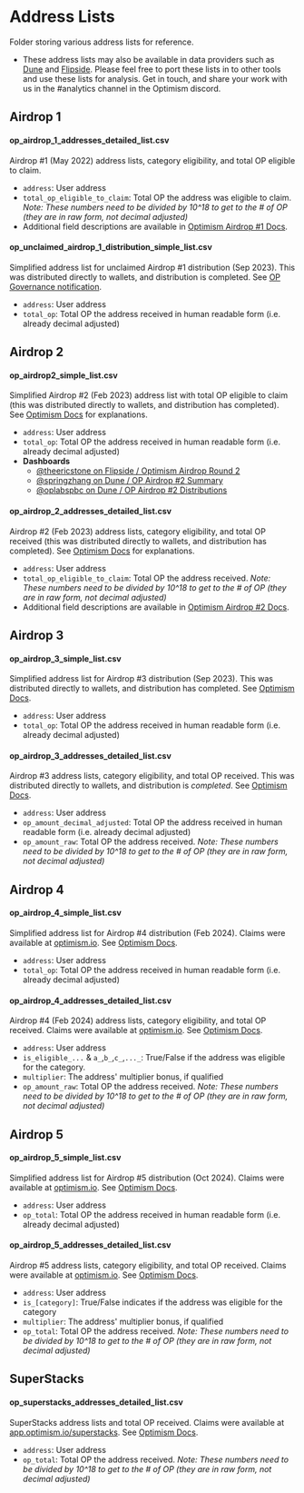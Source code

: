 # Address Lists
Folder storing various address lists for reference.
- These address lists may also be available in data providers such as [Dune](https://dune.com/) and [Flipside](https://flipsidecrypto.xyz/). Please feel free to port these lists in to other tools and use these lists for analysis. Get in touch, and share your work with us in the #analytics channel in the Optimism discord.

## Airdrop 1

#### op_airdrop_1_addresses_detailed_list.csv
Airdrop #1 (May 2022) address lists, category eligibility, and total OP eligible to claim.
- `address`: User address
- `total_op_eligible_to_claim`: Total OP the address was eligible to claim. *Note: These numbers need to be divided by 10^18 to get to the # of OP (they are in raw form, not decimal adjusted)*
- Additional field descriptions are available in [Optimism Airdrop #1 Docs](https://community.optimism.io/docs/governance/airdrop-1/).

#### op_unclaimed_airdrop_1_distribution_simple_list.csv
Simplified address list for unclaimed Airdrop #1 distribution (Sep 2023). This was distributed directly to wallets, and distribution is completed. See [OP Governance notification](https://twitter.com/OptimismGov/status/1702748223847170261).
- `address`: User address
- `total_op`: Total OP the address received in human readable form (i.e. already decimal adjusted)

## Airdrop 2 

#### op_airdrop2_simple_list.csv
Simplified Airdrop #2 (Feb 2023) address list with total OP eligible to claim (this was distributed directly to wallets, and distribution has completed). See [Optimism Docs](https://community.optimism.io/docs/governance/airdrop-2/) for explanations.
- `address`: User address
- `total_op`: Total OP the address received in human readable form (i.e. already decimal adjusted)
- **Dashboards**
  - [@theericstone on Flipside / Optimism Airdrop Round 2](https://flipsidecrypto.xyz/theericstone-pine/optimism-airdrop-round-2-qu3UsW)
  - [@springzhang on Dune / OP Airdrop #2 Summary](https://dune.com/springzhang/op-airdrop-2-summary)
  - [@oplabspbc on Dune / OP Airdrop #2 Distributions](https://dune.com/oplabspbc/op-airdrop-2-distributions)

#### op_airdrop_2_addresses_detailed_list.csv
Airdrop #2 (Feb 2023) address lists, category eligibility, and total OP received (this was distributed directly to wallets, and distribution has completed). See [Optimism Docs](https://community.optimism.io/docs/governance/airdrop-2/) for explanations.
- `address`: User address
- `total_op_eligible_to_claim`: Total OP the address received. *Note: These numbers need to be divided by 10^18 to get to the # of OP (they are in raw form, not decimal adjusted)*
- Additional field descriptions are available in [Optimism Airdrop #2 Docs](https://community.optimism.io/docs/governance/airdrop-2/).

## Airdrop 3

#### op_airdrop_3_simple_list.csv
Simplified address list for Airdrop #3 distribution (Sep 2023). This was distributed directly to wallets, and distribution has completed. See [Optimism Docs](https://community.optimism.io/docs/governance/airdrop-3/).
- `address`: User address
- `total_op`: Total OP the address received in human readable form (i.e. already decimal adjusted)

#### op_airdrop_3_addresses_detailed_list.csv
Airdrop #3 address lists, category eligibility, and total OP received. This was distributed directly to wallets, and distribution is *completed*. See [Optimism Docs](https://community.optimism.io/docs/governance/airdrop-3/).
- `address`: User address
- `op_amount_decimal_adjusted`: Total OP the address received in human readable form (i.e. already decimal adjusted)
- `op_amount_raw`: Total OP the address received. *Note: These numbers need to be divided by 10^18 to get to the # of OP (they are in raw form, not decimal adjusted)*

## Airdrop 4

#### op_airdrop_4_simple_list.csv
Simplified address list for Airdrop #4 distribution (Feb 2024). Claims were available at [optimism.io](https://app.optimism.io/airdrops/4). See [Optimism Docs](https://community.optimism.io/docs/governance/airdrop-4/).
- `address`: User address
- `total_op`: Total OP the address received in human readable form (i.e. already decimal adjusted)

#### op_airdrop_4_addresses_detailed_list.csv
Airdrop #4 (Feb 2024) address lists, category eligibility, and total OP received. Claims were available at [optimism.io](https://app.optimism.io/airdrops/4). See [Optimism Docs](https://community.optimism.io/docs/governance/airdrop-4/).
- `address`: User address
- `is_eligible_...` & `a_`,`b_`,`c_`,`..._`: True/False if the address was eligible for the category.
- `multiplier`: The address' multiplier bonus, if qualified
- `op_amount_raw`: Total OP the address received. *Note: These numbers need to be divided by 10^18 to get to the # of OP (they are in raw form, not decimal adjusted)*

## Airdrop 5

#### op_airdrop_5_simple_list.csv
Simplified address list for Airdrop #5 distribution (Oct 2024). Claims were available at [optimism.io](https://app.optimism.io/airdrops/5). See [Optimism Docs](https://community.optimism.io/docs/governance/airdrop-5/).

- `address`: User address
- `op_total`: Total OP the address received in human readable form (i.e. already decimal adjusted)

#### op_airdrop_5_addresses_detailed_list.csv
Airdrop #5 address lists, category eligibility, and total OP received. Claims were available at [optimism.io](https://app.optimism.io/airdrops/5). See [Optimism Docs](https://community.optimism.io/docs/governance/airdrop-5/).

- `address`: User address
- `is_[category]`: True/False indicates if the address was eligible for the category
- `multiplier`: The address' multiplier bonus, if qualified
- `op_total`: Total OP the address received. *Note: These numbers need to be divided by 10^18 to get to the # of OP (they are in raw form, not decimal adjusted)*

## SuperStacks

#### op_superstacks_addresses_detailed_list.csv
SuperStacks address lists and total OP received. Claims were available at [app.optimism.io/superstacks](https:/app.optimism.io/superstacks). See [Optimism Docs](https://community.optimism.io/op-token/superstacks-allocation/).

- `address`: User address
- `op_total`: Total OP the address received. *Note: These numbers need to be divided by 10^18 to get to the # of OP (they are in raw form, not decimal adjusted)*

